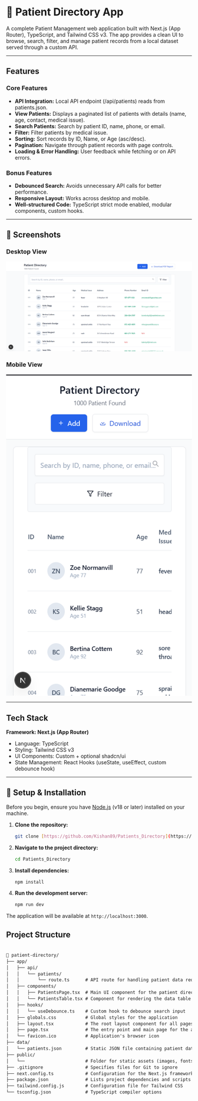 # 🏥 Patient Directory App

A complete Patient Management web application built with Next.js (App Router), TypeScript, and Tailwind CSS v3.
The app provides a clean UI to browse, search, filter, and manage patient records from a local dataset served through a custom API.

---


## Features

### Core Features

- **API Integration:** Local API endpoint (/api/patients) reads from patients.json.
- **View Patients:** Displays a paginated list of patients with details (name, age, contact, medical issue).
- **Search Patients:** Search by patient ID, name, phone, or email.
- **Filter:** Filter patients by medical issue.
- **Sorting:** Sort records by ID, Name, or Age (asc/desc).
- **Pagination:** Navigate through patient records with page controls.
- **Loading & Error Handling:** User feedback while fetching or on API errors.

### Bonus Features

- **Debounced Search:** Avoids unnecessary API calls for better performance.
- **Responsive Layout:** Works across desktop and mobile.
- **Well-structured Code:** TypeScript strict mode enabled, modular components, custom hooks.

---

## 📸 Screenshots

### Desktop View
![Desktop View of Patient Directory](public/demo/Desktop.png)

### Mobile View
![Mobile View of Patient Directory](public/demo/Mobile.png)

---

## Tech Stack

**Framework: Next.js (App Router)**
- Language: TypeScript
- Styling: Tailwind CSS v3
- UI Components: Custom + optional shadcn/ui
- State Management: React Hooks (useState, useEffect, custom debounce hook)

---
## 🚀 Setup & Installation

Before you begin, ensure you have [Node.js](https://nodejs.org/) (v18 or later) installed on your machine.

1.  **Clone the repository:**
    ```bash
    git clone [https://github.com/Kishan89/Patients_Directory](https://github.com/Kishan89/Patients_Directory)
    ```

2.  **Navigate to the project directory:**
    ```bash
    cd Patients_Directory
    ```

3.  **Install dependencies:**
    ```bash
    npm install
    ```

4.  **Run the development server:**
    ```bash
    npm run dev
    ```
The application will be available at `http://localhost:3000`.

## Project Structure

```markdown

📁 patient-directory/
├── app/
│   ├── api/
│   │   └── patients/
│   │       └── route.ts      # API route for handling patient data requests
│   ├── components/
│   │   ├── PatientsPage.tsx  # Main UI component for the patient directory page
│   │   └── PatientsTable.tsx # Component for rendering the data table
│   ├── hooks/
│   │   └── useDebounce.ts    # Custom hook to debounce search input
│   ├── globals.css           # Global styles for the application
│   ├── layout.tsx            # The root layout component for all pages
│   ├── page.tsx              # The entry point and main page for the app
│   └── favicon.ico           # Application's browser icon
├── data/
│   └── patients.json         # Static JSON file containing patient data
├── public/
│   └──                       # Folder for static assets (images, fonts, etc.)
├── .gitignore                # Specifies files for Git to ignore
├── next.config.ts            # Configuration for the Next.js framework
├── package.json              # Lists project dependencies and scripts
├── tailwind.config.js        # Configuration file for Tailwind CSS
└── tsconfig.json             # TypeScript compiler options

```
